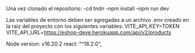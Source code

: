 Una vez clonado el repositorio:
-cd tndn
-npm install
-npm run dev

Las variables de entorno deben ser agregadas a un archivo .env creado en la raiz del proyecto con los siguientes variables: 
VITE_API_KEY=TOKEN
VITE_API_URL=https://eshop-deve.herokuapp.com/api/v2/products

Node version: v16.20.2
react: "^18.2.0",
